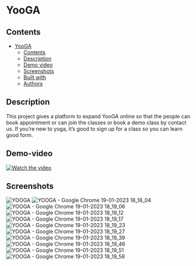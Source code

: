 # YooGA

## Contents

- [YooGA](#YooGA)
  - [Contents](#contents)
  - [Description](#description)
  - [Demo video](#demo-video)
  - [Screenshots](#screenshots)
  - [Built with](#built-with)
  - [Authors](#authors)

## Description
 This project gives a platform to expand YooGA online so that the people can book appointment or can join the classes or book a demo class by contact us.
 If you’re new to yoga, it’s good to sign up for a class so you can learn good form.
 
## Demo-video
 [![Watch the video](https://user-images.githubusercontent.com/85476926/213444731-42f5cb1d-45a4-4602-8001-37db2e88f05c.png)](https://youtu.be/PhqDvGLCQj8)

## Screenshots
![YOOGA](https://user-images.githubusercontent.com/85476926/213447251-ad214238-b4e7-4975-a6ab-b594cc7b060a.png)
![YOOGA - Google Chrome 19-01-2023 18_18_04](https://user-images.githubusercontent.com/85476926/213447274-2cc5507e-7d29-4b08-876b-4b0a88a96a72.png)
![YOOGA - Google Chrome 19-01-2023 18_19_06](https://user-images.githubusercontent.com/85476926/213447282-fb78d3ac-3526-4b6c-b7a1-745fa44a7558.png)
![YOOGA - Google Chrome 19-01-2023 18_19_12](https://user-images.githubusercontent.com/85476926/213447316-7ab96776-2e6f-46a7-ade7-5aef24392f0c.png)
![YOOGA - Google Chrome 19-01-2023 18_19_17](https://user-images.githubusercontent.com/85476926/213447320-b021cde8-363c-41bd-9f39-a966c97b1566.png)
![YOOGA - Google Chrome 19-01-2023 18_19_23](https://user-images.githubusercontent.com/85476926/213447325-9749e2d6-ef95-422c-9b1e-a894e6fe150b.png)
![YOOGA - Google Chrome 19-01-2023 18_19_27](https://user-images.githubusercontent.com/85476926/213447340-574be8c1-8dd9-498c-8ed0-47cbee939571.png)
![YOOGA - Google Chrome 19-01-2023 18_19_39](https://user-images.githubusercontent.com/85476926/213447344-c7502a37-3dbf-4ad3-a52e-3e4bea4380a3.png)
![YOOGA - Google Chrome 19-01-2023 18_19_46](https://user-images.githubusercontent.com/85476926/213447347-3ba63a19-a07d-412e-800d-ee70e8c4fe33.png)
![YOOGA - Google Chrome 19-01-2023 18_19_51](https://user-images.githubusercontent.com/85476926/213447357-2e691a0e-01fd-4667-a90c-1c36e099110d.png)
![YOOGA - Google Chrome 19-01-2023 18_19_58](https://user-images.githubusercontent.com/85476926/213447359-4831f568-86aa-4c88-a835-d9c5efb1142a.png)
